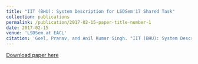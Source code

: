 ```yaml
---
title: "IIT (BHU): System Description for LSDSem'17 Shared Task"
collection: publications
permalink: /publication/2017-02-15-paper-title-number-1
date: 2017-02-15
venue: 'LSDSem at EACL'
citation: 'Goel, Pranav, and Anil Kumar Singh. "IIT (BHU): System Description for LSDSem17 Shared Task." Proceedings of the 2nd Workshop on Linking Models of Lexical, Sentential and Discourse-level Semantics. 2017.'
---
```


[Download paper here](https://pranav-goel.github.io/files/story_cloze_LSDSEM17.pdf)
